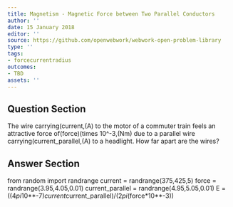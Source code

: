 ```yaml
---
title: Magnetism - Magnetic Force between Two Parallel Conductors
author: ''
date: 15 January 2018
editor: ''
source: https://github.com/openwebwork/webwork-open-problem-library
type: ''
tags:
- forcecurrentradius
outcomes:
- TBD
assets: ''
---
```


## Question Section 

The wire carrying(current,(A) to the motor of a commuter train feels an attractive force of(force)(times 10^-3,(Nm) due to a parallel wire carrying(current_parallel,(A) to a headlight. How far apart are the wires?



## Answer Section

from random import randrange
current = randrange(375,425,5)
force = randrange(3.95,4.05,0.01)
current_parallel = randrange(4.95,5.05,0.01)
E = ((4*pi*10**-7)*current*current_parallel)/(2*pi*(force*10**-3))